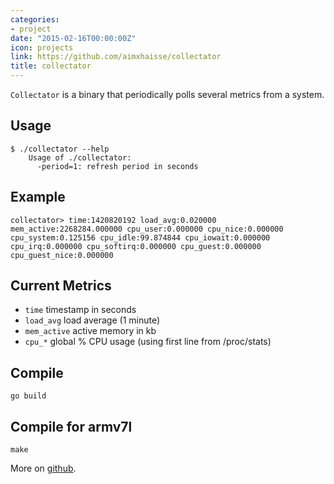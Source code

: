 ```yaml
---
categories:
- project
date: "2015-02-16T00:00:00Z"
icon: projects
link: https://github.com/aimxhaisse/collectator
title: collectator
---
```


`Collectator` is a binary that periodically polls several metrics from a system.


## Usage

    $ ./collectator --help
        Usage of ./collectator:
	      -period=1: refresh period in seconds

## Example

    collectator> time:1420820192 load_avg:0.020000 mem_active:2268284.000000 cpu_user:0.000000 cpu_nice:0.000000 cpu_system:0.125156 cpu_idle:99.874844 cpu_iowait:0.000000 cpu_irq:0.000000 cpu_softirq:0.000000 cpu_guest:0.000000 cpu_guest_nice:0.000000

## Current Metrics

* `time` timestamp in seconds
* `load_avg` load average (1 minute)
* `mem_active` active memory in kb
* `cpu_*` global % CPU usage (using first line from /proc/stats)

## Compile

    go build

## Compile for armv7l

    make

More on [github](https://github.com/aimxhaisse/collectator).
